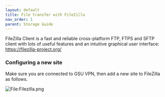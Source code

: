 ```yaml
---
layout: default
title: File transfer with FileZilla
nav_order: 1
parent: Storage Guide
---
```

FileZilla Client is a fast and reliable cross-platform FTP, FTPS and
SFTP client with lots of useful features and an intuitive graphical user
interface: <https://filezilla-project.org/>

### Configuring a new site

Make sure you are connected to GSU VPN, then add a new site to FileZilla
as follows.

![<File:Filezilla.png>](Filezilla.png "File:Filezilla.png")